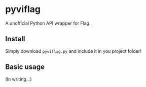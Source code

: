 # pyviflag

A unofficial Python API wrapper for Flag.

## Install

Simply download `pyviflag.py` and include it in you project folder!

## Basic usage

(In writing...)